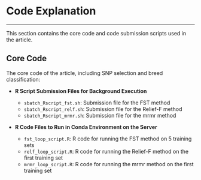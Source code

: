# Code Explanation

---

This section contains the core code and code submission scripts used in the article.

## Core Code

The core code of the article, including SNP selection and breed classification:

- **R Script Submission Files for Background Execution**
    - `sbatch_Rscript_fst.sh`: Submission file for the FST method
    - `sbatch_Rscript_relf.sh`: Submission file for the Relief-F method
    - `sbatch_Rscript_mrmr.sh`: Submission file for the mrmr method

- **R Code Files to Run in Conda Environment on the Server**
    - `fst_loop_script.R`: R code for running the FST method on 5 training sets
    - `relf_loop_script.R`: R code for running the Relief-F method on the first training set
    - `mrmr_loop_script.R`: R code for running the mrmr method on the first training set
